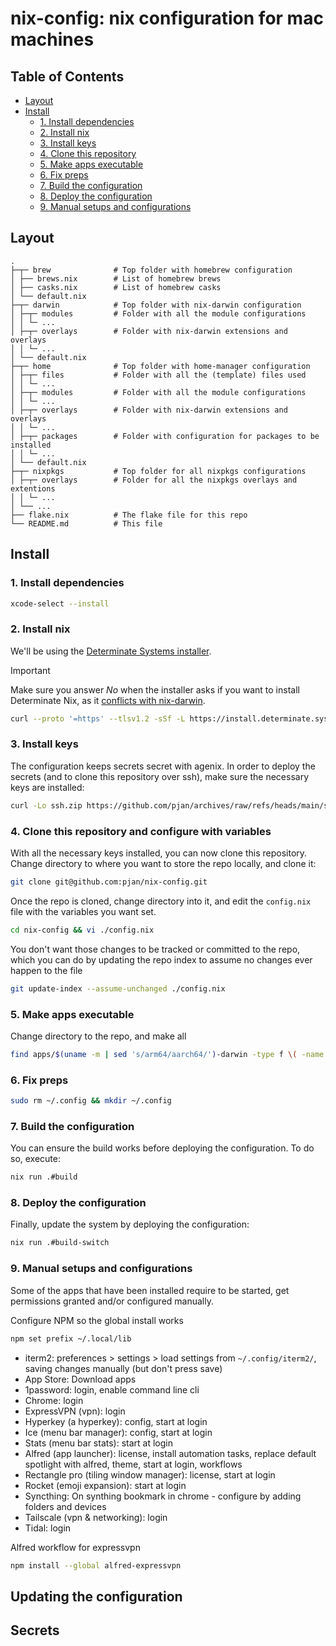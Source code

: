 # nix-config: nix configuration for mac machines

## Table of Contents

- [Layout](#layout)
- [Install](#install)
  - [1. Install dependencies](#1-install-dependencies)
  - [2. Install nix](#2-install-nix)
  - [3. Install keys](#3-install-keys)
  - [4. Clone this repository](#4-clone-this-repository)
  - [5. Make apps executable](#5-make-apps-executable)
  - [6. Fix preps](#6-fix-preps)
  - [7. Build the configuration](#7-build-the-configuration)
  - [8. Deploy the configuration](#8-deploy-the-configuration)
  - [9. Manual setups and configurations]()

## Layout

```
.
├─┬─ brew              # Top folder with homebrew configuration
│ ├── brews.nix        # List of homebrew brews
│ ├── casks.nix        # List of homebrew casks
│ └── default.nix
├─┬─ darwin            # Top folder with nix-darwin configuration
│ ├─┬─ modules         # Folder with all the module configurations
│ │ └─ ...
│ ├─┬─ overlays        # Folder with nix-darwin extensions and overlays
│ │ └─ ...
│ └── default.nix
├─┬─ home              # Top folder with home-manager configuration
│ ├─┬─ files           # Folder with all the (template) files used
│ │ └─ ...
│ ├─┬─ modules         # Folder with all the module configurations
│ │ └─ ...
│ ├─┬─ overlays        # Folder with nix-darwin extensions and overlays
│ │ └─ ...
│ ├─┬─ packages        # Folder with configuration for packages to be installed
│ │ └─ ...
│ └── default.nix
├─┬─ nixpkgs           # Top folder for all nixpkgs configurations
│ ├─┬─ overlays        # Folder for all the nixpkgs overlays and extentions
│ │ └─ ...
│ └── ...
├── flake.nix          # The flake file for this repo
└── README.md          # This file
```

## Install

### 1. Install dependencies

```sh
xcode-select --install
```

### 2. Install nix

We'll be using the [Determinate Systems installer](https://zero-to-nix.com/concepts/nix-installer).

> [!IMPORTANT]
>
> Make sure you answer _No_ when the installer asks if you want to install Determinate Nix, as it [conflicts with nix-darwin](https://github.com/dustinlyons/nixos-config/issues/146).

```sh
curl --proto '=https' --tlsv1.2 -sSf -L https://install.determinate.systems/nix | sh -s -- install
```

### 3. Install keys

The configuration keeps secrets secret with agenix. In order to deploy the secrets (and to clone this repository over ssh), make sure the necessary keys are installed:

```sh
curl -Lo ssh.zip https://github.com/pjan/archives/raw/refs/heads/main/ssh.zip && unzip ssh.zip -d ~/.ssh && rm ssh.zip
```

### 4. Clone this repository and configure with variables

With all the necessary keys installed, you can now clone this repository. Change directory to where you want to store the repo locally, and clone it:

```sh
git clone git@github.com:pjan/nix-config.git
```

Once the repo is cloned, change directory into it, and edit the `config.nix` file with the variables you want set.

```sh
cd nix-config && vi ./config.nix
```

You don't want those changes to be tracked or committed to the repo, which you can do by updating the repo index to assume no changes ever happen to the file

```sh
git update-index --assume-unchanged ./config.nix
```

### 5. Make apps executable

Change directory to the repo, and make all

```sh
find apps/$(uname -m | sed 's/arm64/aarch64/')-darwin -type f \( -name apply -o -name build -o -name build-switch -o -name rollback \) -exec chmod +x {} \;
```

### 6. Fix preps

```sh
sudo rm ~/.config && mkdir ~/.config
```

### 7. Build the configuration

You can ensure the build works before deploying the configuration. To do so, execute:

```sh
nix run .#build
```

### 8. Deploy the configuration

Finally, update the system by deploying the configuration:

```sh
nix run .#build-switch
```

### 9. Manual setups and configurations

Some of the apps that have been installed require to be started, get permissions granted and/or configured manually.

Configure NPM so the global install works

```sh
npm set prefix ~/.local/lib
```

- iterm2: preferences > settings > load settings from `~/.config/iterm2/`, saving changes manually (but don't press save)
- App Store: Download apps
- 1password: login, enable command line cli
- Chrome: login
- ExpressVPN (vpn): login
- Hyperkey (a hyperkey): config, start at login
- Ice (menu bar manager): config, start at login
- Stats (menu bar stats): start at login
- Alfred (app launcher): license, install automation tasks, replace default spotlight with alfred, theme, start at login, workflows
- Rectangle pro (tiling window manager): license, start at login
- Rocket (emoji expansion): start at login
- Syncthing: On synthing bookmark in chrome - configure by adding folders and devices
- Tailscale (vpn & networking): login
- Tidal: login

Alfred workflow for expressvpn

```sh
npm install --global alfred-expressvpn
```

## Updating the configuration

## Secrets
